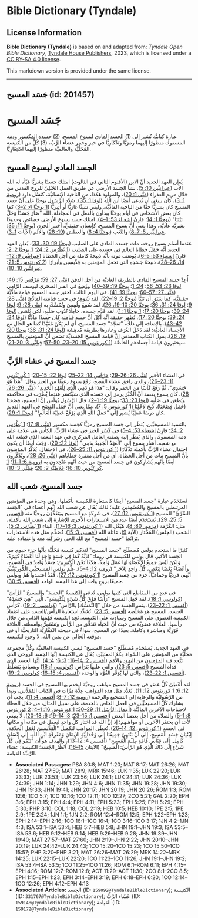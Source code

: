 # Bible Dictionary (Tyndale)

## License Information

**Bible Dictionary (Tyndale)** is based on and adapted from: _Tyndale Open Bible Dictionary_, [Tyndale House Publishers](https://tyndaleopenresources.com/), 2023, which is licensed under a [CC BY-SA 4.0 license](https://creativecommons.org/licenses/by-sa/4.0/legalcode.en).

This markdown version is provided under the same license.



--------------------------------

## جَسَد المسيح (id: 201457)

جَسَد المسيح
============

عبارة كتابيَّة تُشير إلى (1\) الجسد المادي ليسوع المسيح، (2\) جسده المكسور ودمه المسفوك منظورًا إليهما رمزيًّا وتَذْكَارِيًّا في خبز وخمر عشاء الرَّبِّ، (3\) كُلٍّ من الكنيسة المَحَلِّيَّة والعالميَّة منظورًا إليهما اسْتِعَارِيًّا.

الجسد المادي ليسوع المسيح
-------------------------

يُعلِن العهد الجديد أنَّ الابن (الأقنوم الثاني في الثالوث) امتلك جسدًا بشريًّا هَيَّأه له الله الآب ([عبرانيِّين 10: 5](https://ref.ly/Heb10:5)). نشأ الجسد الأرضي عن طريق العمل الحَبَلِيّ للروح القدس من خلال مريم العذراء ([مَتَّى 1: 20](https://ref.ly/Matt1:20))، والمولود هكذا، من الناحية الإنسانيَّة، كَنَسْل داود ([رومية 1: 3](https://ref.ly/Rom1:3))، كان ينبغي أن يُدعَى أيضًا ابن الله ([لوقا 1: 35](https://ref.ly/Luke1:35)). شَدَّد الرَّسُول يوحنَّا على أنَّ جسد المسيح كان بشريًّا حقًّا من الناحية المادِّيَّة، وليس شيئًا غَازِيًّا أو أَثِيرِيًّا ([1 يوحنَّا 4: 2–3](https://ref.ly/1John4:2-1John4:3)) كما كان بعض الأشخاص في أيام يوحنَّا يبدأون بالفعل في المجادلة. الله "صَارَ جَسَدًا وَحَلَّ بَيْنَنَا" ([يوحنَّا 1: 14](https://ref.ly/John1:14)؛ قارِنْ [إشعياء 53: 1–4](https://ref.ly/Isa53:1-Isa53:4)). امتلك جسد يسوع الأرضي خصائص وحدودًا بشريَّة عاديَّة، وهذا يعني أنَّ يسوع المسيح، كإنسان حقيقيٍّ، اختبر الحزن ([يوحنَّا 11: 35](https://ref.ly/John11:35)؛ [عبرانيِّين 5: 7–8](https://ref.ly/Heb5:7-Heb5:8)) والتَّعَب ([يوحنَّا 4: 6](https://ref.ly/John4:6)) والعطش ([19: 28](https://ref.ly/John19:28)) والألم (الآيات [1–3](https://ref.ly/John19:1-John19:3)).

عندما أسلم يسوع روحه، مات جسده المادي على الصليب ([يوحنَّا 19: 30، 33](https://ref.ly/John19:30)). يُعلِن العهد الجديد أنَّه حَمَلَ خطايا العالم في جسده على الصليب ([1 بُطْرُس 2: 24](https://ref.ly/1Pet2:24)؛ [1 يوحنَّا 2: 2](https://ref.ly/1John2:2)؛ قارِنْ [إشعياء 53: 5–6](https://ref.ly/Isa53:5-Isa53:6)). يُوصَف موته بأنَّه ذبيحةٌ كاملة من أجل الخطاة ([عبرانيِّين 9: 12–14، 26–28](https://ref.ly/Heb9:12-Heb9:14))، ذبيحةُ جَسَدِهِ التي تجعل المؤمنين به قِدِّيسِين وأبرارًا ([2 كورنثوس 5: 21](https://ref.ly/2Cor5:21)؛ [عبرانيِّين 10: 10](https://ref.ly/Heb10:10)).

أُعِدَّ جسد المسيح المادي بالطريقة العاديَّة من أجل الدفن ([مَتَّى 27: 59](https://ref.ly/Matt27:59)؛ [مَرْقُس 15: 46](https://ref.ly/Mark15:46)؛ [لوقا 23: 53، 56](https://ref.ly/Luke23:53)؛ [24: 1](https://ref.ly/Luke24:1)؛ [يوحنَّا 19: 39–40](https://ref.ly/John19:39-John19:40)) ووُضِعَ في القبر الصخري ليوسف الرَّامِي ([مَتَّى 27: 57–60](https://ref.ly/Matt27:57-Matt27:60)؛ [يوحنَّا 19: 41](https://ref.ly/John19:41)). في اليوم الثالث، اختبر جسد المسيح قيامة مادِّيَّة حقيقيَّة، كما سَبَق أن تَنَبَّأ ([يوحنَّا 2: 19–22](https://ref.ly/John2:19-John2:22)). لقد شُوهِدَ في جسد قيامته المادِّيّ ([مَتَّى 28: 9](https://ref.ly/Matt28:9)؛ [لوقا 24: 31، 36](https://ref.ly/Luke24:31)؛ [يوحنَّا 20: 10–19، 26](https://ref.ly/John20:10-John20:19)). لقد سُمِعَ ولُمِسَ وتُمُسِّكَ به ([مَتَّى 28: 9](https://ref.ly/Matt28:9)؛ [لوقا 24: 39](https://ref.ly/Luke24:39)؛ [يوحنَّا 20: 17](https://ref.ly/John20:17)؛ [1 يوحنَّا 1: 1](https://ref.ly/1John1:1)). لقد قَدَّم جسده، حَامِلًا نُدُوب صَلْبِهِ، لكي يُلمَس ([لوقا 24: 39](https://ref.ly/Luke24:39)؛ [يوحنَّا 20: 17](https://ref.ly/John20:17)). تُظهِر حقيقة أنَّه أَكَلَ أنَّ جسد قيامته كان جسدًا مادِّيًّا ([لوقا 24: 42–43](https://ref.ly/Luke24:42-Luke24:43)). بالإضافة إلى ذلك، "تَمَجَّدَ" جسد المسيح، أي لم يَكُنْ مُقَيَّدًا كما هو الحال مع الأجساد العاديَّة: لقد دَخَلَ الغُرَف وغادرها بطريقة مُدهِشَة ([لوقا 24: 31، 36](https://ref.ly/Luke24:31)؛ [يوحنَّا 20: 19، 26](https://ref.ly/John20:19)). يقول الكتاب المقدس إنَّ قيامة المسيح الجسديَّة تضمن أنَّ المؤمنين بالمسيح سيختبرون قيامة أجسادهم الخاصَّة ([1 كورنثوس 15: 20–23، 50–57](https://ref.ly/1Cor15:20-1Cor15:23)؛ [فِيلِبِّي 3: 20–21](https://ref.ly/Phil3:20-Phil3:21)).

جسد المسيح في عشاء الرَّبِّ
---------------------------

في العشاء الأخير ([مَتَّى 26: 26–29](https://ref.ly/Matt26:26-Matt26:29)؛ [مَرْقُس 14: 22–25](https://ref.ly/Mark14:22-Mark14:25)؛ [لوقا 22: 15–20](https://ref.ly/Luke22:15-Luke22:20)؛ [1 كُورِنْثُوس 11: 23–26](https://ref.ly/1Cor11:23-1Cor11:26))، والذي رافق عشاء الفصح، رَفَعَ يسوع رغيفًا من الخبز وقال: "هذَا هُوَ جَسَدِي"، ثُمَّ رَفَعَ كَأسًا من الخمر وقال: "هذَا هُوَ دَمِي الَّذِي لِلْعَهْدِ الْجَدِيدِ" ([مَتَّى 26: 26، 28](https://ref.ly/Matt26:26)). كان يسوع يقصد أنَّ الخُبْز يرمز إلى جسده الذي سَيُكسَر عندما يُضْرَب في محاكمته ويُطعَن في صَلْبِهِ ([لوقا 23: 33](https://ref.ly/Luke23:33)؛ [يوحنَّا 19: 1–2](https://ref.ly/John19:1-John19:2)). قال الرَّسُول بُولُس إنَّ المسيح، فِصْحَنَا (حَمَل فِصْحَنَا)، ذُبِحَ لأَجْلِنَا ([1 كورنثوس 5: 7](https://ref.ly/1Cor5:7))، مِمَّا يعني أنَّ حَمَل الفِصْح في العهد القديم كان درسًا عَمَلِيًّا يُشير إلى "حَمَلُ اللهِ الَّذِي يَرْفَعُ خَطِيَّةَ الْعَالَمِ!" ([يوحنَّا 1: 29](https://ref.ly/John1:29)).

بالنسبة للمسيحيِّين، يُنظَر إلى جسد المسيح رمزيًّا كجسد مكسور ([مَتَّى 8: 17](https://ref.ly/Matt8:17)؛ [1 بُطْرُس 2: 24](https://ref.ly/1Pet2:24)؛ قارِنْ [إشعياء 53: 4–5](https://ref.ly/Isa53:4-Isa53:5)) في كَسْر الخبز في عشاء الرَّبِّ. الكأس هي علامة على دمه المسفوك، والذي يُنظَر إليه بصفته العامل المركزي في عهد النعمة الذي قطعه الله مع شعبه. أشار يسوع إلى "الْعَهْدُ الْجَدِيدُ بِدَمِي" ([لوقا 22: 20](https://ref.ly/Luke22:20)). وَجَبَ أيضًا أن يكون احتفال عشاء الرَّبِّ بأكمله تَذْكَارًا ([1 كورنثوس 11: 25–26](https://ref.ly/1Cor11:25-1Cor11:26)). في الاحتفال، يُذَكَّرُ المؤمنون بأنَّ المسيح مات من أجل الخطاة، أي من أجل مغفرة خطاياهم ([مَتَّى 26: 28](https://ref.ly/Matt26:28))، ويُذَكَّرون أيضًا بأنَّهم يُشارِكون في جسد المسيح من حيث أنَّهم مُتَّحِدون به ([رومية 6: 1–11](https://ref.ly/Rom6:1-Rom6:11)؛ [1 كُورِنْثُوس 10: 16](https://ref.ly/1Cor10:16)؛ [غَلاطِيَّة 2: 20](https://ref.ly/Gal2:20)؛ [فِيلِبِّي 3: 10](https://ref.ly/Phil3:10)).

جسد المسيح، شعب الله
--------------------

تُستَخدَم عبارة "جسد المسيح" أيضًا كاستعارة للكنيسة بأكملها، وهي وحدة من المؤمنين المرتبطين بالمسيح والمُعتَمِدين عليه؛ لذلك يُقَال عن شعب الله إنَّهم أعضاء في "الجسد السِّرِّيِّ" للمسيح ([1 كورنثوس 12: 27](https://ref.ly/1Cor12:27))، في شَرِكَةٍ مع المسيح ويَتَغَذَّوْنَ روحيًّا منه ([أفسس 5: 25، 29](https://ref.ly/Eph5:25)). يُستَخدَم أيضًا عدد من الاستعارات الأخرى للإشارة إلى شعب الله بأكمله، مثل: الكَرْمَة ([مزمور 80: 8](https://ref.ly/Ps80:8))، هَيْكَل الله ([1 كورنثوس 3: 16–17](https://ref.ly/1Cor3:16-1Cor3:17))، البناء ([1 بُطْرُس 2: 5](https://ref.ly/1Pet2:5))، الشعب (الجِنْس) المُخْتَار (الآية [9](https://ref.ly/1Pet2:9))، عائلة الله ([أفسس 3: 15](https://ref.ly/Eph3:15)). تُضَخِّم مثل هذه الاستعارات تَرَابُط "جسد المسيح" مع الله الحي وشَرِكَته معه واعتماده عليه.

كثيرًا ما استخدم بولس مُصطَلَح "جسد المسيح" لتذكير كنيسة مَحَلِّيَّة بأنَّها جزء حيوي من الجسد الأكبر. قال بولس للكنيسة في روما: "فَإِنَّهُ كَمَا فِي جَسَدٍ وَاحِدٍ لَنَا أَعْضَاءٌ كَثِيرَةٌ، وَلكِنْ لَيْسَ جَمِيعُ الأَعْضَاءِ لَهَا عَمَلٌ وَاحِدٌ، هكَذَا نَحْنُ الْكَثِيرِينَ: جَسَدٌ وَاحِدٌ فِي الْمَسِيحِ، وَأَعْضَاءٌ بَعْضًا لِبَعْضٍ، كُلُّ وَاحِدٍ لِلآخَرِ" ([رومية 12: 4–5](https://ref.ly/Rom12:4-Rom12:5)). علَّم بولس المسيحيِّين الْكُورِنْثِيِّينَ أنَّهم، فرديًّا وجماعيًّا، جزء من جسد المسيح ([1 كورنثوس 12: 27](https://ref.ly/1Cor12:27))، فَقَدْ اعتمدوا هُمْ وبولس جميعًا بروحٍ واحد إلى هذا الجسد الواحد ([أفسس 5: 30](https://ref.ly/Eph5:30)).

في عددٍ من المقاطع التي كتبها بولس، تُدعَى الكنيسةُ "الجسدَ" والمسيحُ "الرَّأسَ" ([كولوسي 1: 18](https://ref.ly/Col1:18)). لقد جُعِل المسيح "رَأْسًا فَوْقَ كُلِّ شَيْءٍ لِلْكَنِيسَةِ"، الَّتِي "هِيَ جَسَدُهُ" ([أفسس 1: 22–23](https://ref.ly/Eph1:22-Eph1:23)). ينمو الجسد من خلال "\[التَّمَسُّك] بِالرَّأْسِ" ([كولوسي 2: 19](https://ref.ly/Col2:19)). كَرَأْسِ الجسد، المسيح هو مُخَلِّصه ([أفسس 5: 23](https://ref.ly/Eph5:23)). تُشَدِّد استعارة الرأس/الجسد على اعتماد الكنيسة العضوي على المسيح وسيادته على الكنيسة. تَجِد الكنيسة فَهْمها الذاتي من خلال رأسها. العلاقة عضويَّة من حيث أنَّ الحياة تَتَدَفَّق من الرَّأس وتَسْتَمِرُّ بواسطته. العلاقة فَوْرِيَّة ومباشرة وكاملة. بعيدًا عن المسيح، سواءٌ في ذبيحته الكفَّارِيَّة التاريخيَّة أو في موقعه الحالي عن يمين الله، لا وجود للكنيسة.

في العهد الجديد، يُستَخدَم مُصطَلَح "جسد المسيح" ليعني الكنيسة العالميَّة وكُلَّ مجموعة مَحَلِّيَّة من المؤمنين على السَّواء. بكلا المعنَيَيْن، يُقَال عن الكنيسة إنَّها الجسد الروحي الذي يَتَّحِد فيه المؤمنون من اليهود والأُمَم ([أفسس 2: 14–16](https://ref.ly/Eph2:14-Eph2:16)؛ [3: 6](https://ref.ly/Eph3:6)؛ [4: 4](https://ref.ly/Eph4:4)). إنَّها الجسد الذي فداه المسيح ([أفسس 5: 23](https://ref.ly/Eph5:23))، والتي عليها يَتَرَأَّس ([كولوسي 1: 18](https://ref.ly/Col1:18)) وبسيادةٍ يَتَسَلَّط ([أفسس 1: 22–23](https://ref.ly/Eph1:22-Eph1:23))، والتي لها يُوَفِّر القُوَّة والوحدة ([أفسس 4: 15–16](https://ref.ly/Eph4:15-Eph4:16)؛ [كولوسي 2: 19](https://ref.ly/Col2:19)).

لقد أُعْطِيَ كُلُّ عضو في جسد المسيح مواهب روحيَّة ليخدم بها المسيح في الجسد ([رومية 12: 6](https://ref.ly/Rom12:6)؛ [1 كورنثوس 12: 11](https://ref.ly/1Cor12:11)). تُعَدَّد مثل هذه المواهب عِدَّة مرَّات في الكتاب المُقدَّس، وتبدأ من الرَّسُوليَّة والرعاية إلى التشجيع والرحمة ([رومية 12: 7–8](https://ref.ly/Rom12:7-Rom12:8)؛ [أفسس 4: 11](https://ref.ly/Eph4:11)). يجب أن يشارك كُلُّ المسيحيِّين في العمل الخاص بالخدمة، على سبيل المثال، من خلال العطاء لاحتياجات الآخرين المادِّيَّة ([أعمال الرُّسُل 11: 29–30](https://ref.ly/Acts11:29-Acts11:30)؛ [1 كورنثوس 16: 1–4](https://ref.ly/1Cor16:1-1Cor16:4)؛ [2 كورنثوس 8: 1–5](https://ref.ly/2Cor8:1-2Cor8:5)) والصلاة من أجل بعضنا البعض ([أفسس 1: 15–23](https://ref.ly/Eph1:15-Eph1:23)؛ [3: 14–19](https://ref.ly/Eph3:14-Eph3:19)؛ [6: 18–20](https://ref.ly/Eph6:18-Eph6:20)). لا ينبغي لأحد أن يحتقر الآخرين أو مواهبهم؛ إذ إنَّ الله قد اختار كلَّ واحدٍ ليعمل في مكانه أو مكانها في الجسد ([1 كورنثوس 12: 14–26](https://ref.ly/1Cor12:14-1Cor12:26)). تُعطَى المواهب لتكميل "الْقِدِّيسِينَ لِعَمَلِ الْخِدْمَةِ، لِبُنْيَانِ جَسَدِ الْمَسِيحِ، إِلَى أَنْ نَنْتَهِيَ جَمِيعُنَا إِلَى وَحْدَانِيَّةِ الإِيمَانِ وَمَعْرِفَةِ ابْنِ اللهِ. إِلَى إِنْسَانٍ كَامِل. إِلَى قِيَاسِ قَامَةِ مِلْءِ الْمَسِيحِ" ([أفسس 4: 12–13](https://ref.ly/Eph4:12-Eph4:13))، والهدف هو أن "نَنْمُو فِي كُلِّ شَيْءٍ إِلَى ذَاكَ الَّذِي هُوَ الرَّأْسُ: الْمَسِيحُ" (الآيتان [15–16](https://ref.ly/Eph4:15-Eph4:16)). *اُنْظُرْ* الجَسَد؛ الكنيسة؛ عشاء الرَّبِّ؛ القيامة.

* **Associated Passages:** PSA 80:8; MAT 1:20; MAT 8:17; MAT 26:26; MAT 26:28; MAT 27:59; MAT 28:9; MRK 15:46; LUK 1:35; LUK 22:20; LUK 23:33; LUK 23:53; LUK 23:56; LUK 24:1; LUK 24:31; LUK 24:36; LUK 24:39; JHN 1:14; JHN 1:29; JHN 4:6; JHN 11:35; JHN 19:28; JHN 19:30; JHN 19:33; JHN 19:41; JHN 20:17; JHN 20:19; JHN 20:26; ROM 1:3; ROM 12:6; 1CO 5:7; 1CO 10:16; 1CO 12:11; 1CO 12:27; 2CO 5:21; GAL 2:20; EPH 3:6; EPH 3:15; EPH 4:4; EPH 4:11; EPH 5:23; EPH 5:25; EPH 5:29; EPH 5:30; PHP 3:10; COL 1:18; COL 2:19; HEB 10:5; HEB 10:10; 1PE 2:5; 1PE 2:9; 1PE 2:24; 1JN 1:1; 1JN 2:2; ROM 12:4–ROM 12:5; EPH 1:22–EPH 1:23; EPH 2:14–EPH 2:16; 1CO 16:1–1CO 16:4; 1CO 3:16–1CO 3:17; 1JN 4:2–1JN 4:3; ISA 53:1–ISA 53:4; HEB 5:7–HEB 5:8; JHN 19:1–JHN 19:3; ISA 53:5–ISA 53:6; HEB 9:12–HEB 9:14; HEB 9:26–HEB 9:28; JHN 19:39–JHN 19:40; MAT 27:57–MAT 27:60; JHN 2:19–JHN 2:22; JHN 20:10–JHN 20:19; LUK 24:42–LUK 24:43; 1CO 15:20–1CO 15:23; 1CO 15:50–1CO 15:57; PHP 3:20–PHP 3:21; MAT 26:26–MAT 26:29; MRK 14:22–MRK 14:25; LUK 22:15–LUK 22:20; 1CO 11:23–1CO 11:26; JHN 19:1–JHN 19:2; ISA 53:4–ISA 53:5; 1CO 11:25–1CO 11:26; ROM 6:1–ROM 6:11; EPH 4:15–EPH 4:16; ROM 12:7–ROM 12:8; ACT 11:29–ACT 11:30; 2CO 8:1–2CO 8:5; EPH 1:15–EPH 1:23; EPH 3:14–EPH 3:19; EPH 6:18–EPH 6:20; 1CO 12:14–1CO 12:26; EPH 4:12–EPH 4:13
* **Associated Articles:** الجسد (ID: `159092@TyndaleBibleDictionary`); الكنيسة (ID: `331767@TyndaleBibleDictionary`); عَشَاء الرَّبِّ (ID: `159148@TyndaleBibleDictionary`); القيامة (ID: `159172@TyndaleBibleDictionary`)


